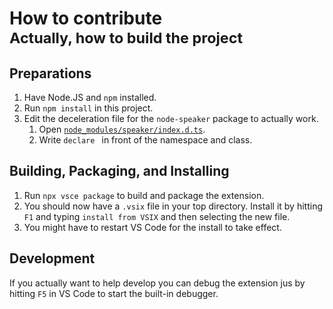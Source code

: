 # How to contribute<br/><small>Actually, how to build the project</small>

## Preparations

1. Have Node.JS and `npm` installed.
2. Run `npm install` in this project.
3. Edit the deceleration file for the `node-speaker` package to actually work.
	1. Open [`node_modules/speaker/index.d.ts`](node_modules/speaker/index.d.ts).
	2. Write `declare ` in front of the namespace and class.

## Building, Packaging, and Installing

1. Run `npx vsce package` to build and package the extension.
2. You should now have a `.vsix` file in your top directory. Install it by
   hitting `F1` and typing `install from VSIX` and then selecting the new file.
3. You might have to restart VS Code for the install to take effect.

## Development

If you actually want to help develop you can debug the extension jus by hitting
`F5` in VS Code to start the built-in debugger.